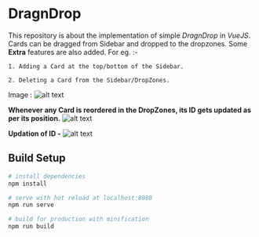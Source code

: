 # DragnDrop
This repository is about the implementation of simple *DragnDrop* in _VueJS_. Cards can be dragged from Sidebar and dropped to the dropzones.
Some **Extra** features are also added. For eg. :-
```
1. Adding a Card at the top/bottom of the Sidebar.

2. Deleting a Card from the Sidebar/DropZones.

```
Image : ![alt text](https://github.com/suprabhat25/Dragndrop/blob/main/src/Images/Vue7.PNG "Image 1")

**Whenever any Card is reordered in the DropZones, its ID gets updated as per its position.**
![alt text](https://github.com/suprabhat25/Dragndrop/blob/main/src/Images/Vue3.PNG "Image 2")

**Updation of ID -** 
![alt text](https://github.com/suprabhat25/Dragndrop/blob/main/src/Images/Vue2.PNG "Image 3")

## Build Setup

``` bash
# install dependencies
npm install

# serve with hot reload at localhost:8080
npm run serve

# build for production with minification
npm run build
```

